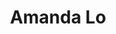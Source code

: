 ---
title: 'Amanda Lo'
draft: false
image: 'amanda.jpeg'
jobtitle: 'Service Delivery manager'
linkedinurl: "https://www.linkedin.com/"
promoted: false
weight: 101
---